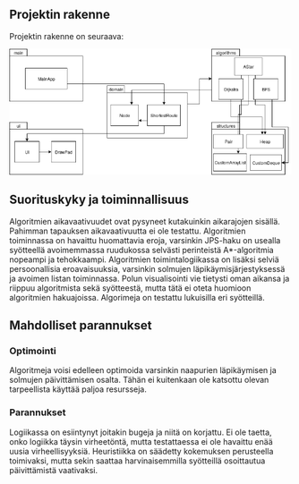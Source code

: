 ## Projektin rakenne

Projektin rakenne on seuraava: 

<img src="https://github.com/hartzka/ShortestPathSolver/blob/master/ShortestPathSolver/src/main/resources/images/structure.png" width="700"/>

## Suorituskyky ja toiminnallisuus

Algoritmien aikavaativuudet ovat pysyneet kutakuinkin aikarajojen sisällä. Pahimman tapauksen aikavaativuutta ei ole testattu. Algoritmien toiminnassa on havaittu huomattavia eroja, varsinkin JPS-haku on usealla syötteellä avoimemmassa ruudukossa selvästi perinteistä A*-algoritmia nopeampi ja tehokkaampi. Algoritmien toimintalogiikassa on lisäksi selviä persoonallisia eroavaisuuksia, varsinkin solmujen läpikäymisjärjestyksessä ja avoimen listan toiminnassa. Polun visualisointi vie tietysti oman aikansa ja riippuu algoritmista sekä syötteestä, mutta tätä ei oteta huomioon algoritmien hakuajoissa. Algorimeja on testattu lukuisilla eri syötteillä.

## Mahdolliset parannukset

### Optimointi

Algoritmeja voisi edelleen optimoida varsinkin naapurien läpikäymisen ja solmujen päivittämisen osalta. Tähän ei kuitenkaan ole katsottu olevan tarpeellista käyttää paljoa resursseja.

### Parannukset

Logiikassa on esiintynyt joitakin bugeja ja niitä on korjattu. Ei ole taetta, onko logiikka täysin virheetöntä, mutta testattaessa ei ole havaittu enää uusia virheellisyyksiä. Heuristiikka on säädetty kokemuksen perusteella toimivaksi, mutta sekin saattaa harvinaisemmilla syötteillä osoittautua päivittämistä vaativaksi.
